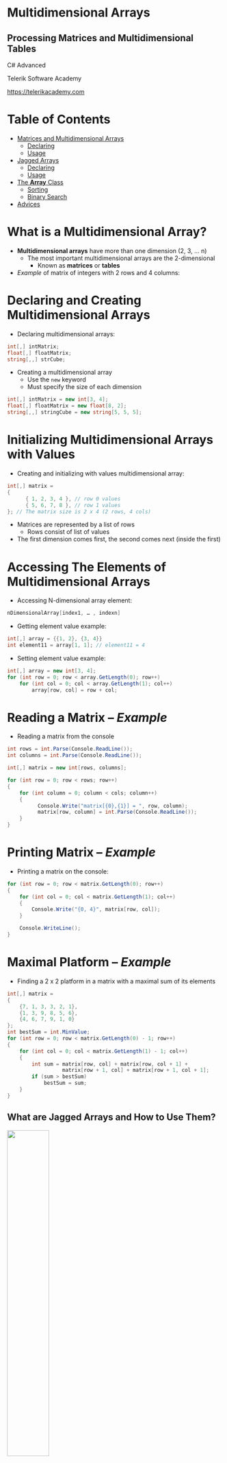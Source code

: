 <!-- section start -->
<!-- attr: {  class:'slide-title', showInPresentation:true, hasScriptWrapper:true, style:'font-size: 42px' } -->
# Multidimensional Arrays
## Processing Matrices and Multidimensional Tables
<!-- <img class="slide-image" showInPresentation="true" src="imgs/pic00.png" style="top:52.89%; left:66.12%; width:36.44%; z-index:-1" /> -->
<!-- <img class="slide-image" showInPresentation="true" src="imgs/pic03.png" style="top:35%; left:0%; width:26.89%; z-index:-1" /> -->

<div class="signature">
	<p class="signature-course">C# Advanced</p>
	<p class="signature-initiative">Telerik Software Academy</p>
	<a href="https://telerikacademy.com" class="signature-link">https://telerikacademy.com</a>
</div>

<!-- section start -->
<!-- attr: { showInPresentation:true, hasScriptWrapper:true, style:'font-size: 42px' } -->
# Table of Contents
- [Matrices and Multidimensional Arrays](#multidimensional)
  - [Declaring](#delaring)
  - [Usage](#usage)
- [Jagged Arrays](#jagged)
  - [Declaring](#jaggeddeclare)
  - [Usage](#jaggedusage)
- [The **Array** Class](#arrayclass)
  - [Sorting](#sorting)
  - [Binary Search](#binarysearch)
- [Advices](#advices)

<!-- section start -->
<!-- attr: { id:'multidimensional', class:'slide-section', showInPresentation:true, hasScriptWrapper:true, style:'font-size: 42px' } -->
<!-- # <a id="multidimensional"></a> Multidimensional Arrays
## Using Array of Arrays, Matrices and Cubes -->
<!-- <img class="slide-image" src="imgs/pic06.png" style="top:55%; left:34%; width:30%; z-index:-1" /> -->

<!-- attr: {  showInPresentation:true, hasScriptWrapper:true, style:'font-size: 42px' } -->
# What is a Multidimensional Array?
- **Multidimensional arrays** have more than one dimension (2, 3, … n)
  - The most important multidimensional arrays are the 2-dimensional
    - Known as **matrices** or **tables**
- _Example_ of matrix of integers with 2 rows and 4 columns:
<!-- <img class="slide-image" showInPresentation="true" src="imgs/exampleArray.png" style="top:60%; left:30%; width:40%; z-index:-1" /> -->

<!-- attr: { id:'delaring',  showInPresentation:true, hasScriptWrapper:true, style:'font-size: 42px' } -->
# <a id="delaring"></a> Declaring and Creating Multidimensional Arrays
- Declaring multidimensional arrays:

```cs
int[,] intMatrix;
float[,] floatMatrix;
string[,,] strCube;
```
- Creating a multidimensional array
  - Use the `new` keyword
  - Must specify the size of each dimension

```cs
int[,] intMatrix = new int[3, 4];
float[,] floatMatrix = new float[8, 2];
string[,,] stringCube = new string[5, 5, 5];
```

<!-- attr: { id:'usage',  showInPresentation:true, hasScriptWrapper:true, style:'font-size: 42px' } -->
# <a id="usage"></a> Initializing Multidimensional Arrays with Values
- Creating and initializing with values multidimensional array:

```cs
int[,] matrix =
{
      { 1, 2, 3, 4 }, // row 0 values
      { 5, 6, 7, 8 }, // row 1 values
}; // The matrix size is 2 x 4 (2 rows, 4 cols)
```
  - Matrices are represented by a list of rows
    - Rows consist of list of values
  - The first dimension comes first, the second comes next (inside the first)



<!-- attr: { showInPresentation:true, hasScriptWrapper:true, style:'font-size: 42px' } -->
# Accessing The Elements of Multidimensional Arrays
- Accessing N-dimensional array element:

```cs
nDimensionalArray[index1, … , indexn]
```
- Getting element value example:

```cs
int[,] array = {{1, 2}, {3, 4}}
int element11 = array[1, 1]; // element11 = 4
```
- Setting element value example:

```cs
int[,] array = new int[3, 4];
for (int row = 0; row < array.GetLength(0); row++)
    for (int col = 0; col < array.GetLength(1); col++)
        array[row, col] = row + col;
```

<!-- attr: { showInPresentation:true, hasScriptWrapper:true, style:'font-size: 42px' } -->
# Reading a Matrix – _Example_
- Reading a matrix from the console

```cs
int rows = int.Parse(Console.ReadLine());
int columns = int.Parse(Console.ReadLine());

int[,] matrix = new int[rows, columns];

for (int row = 0; row < rows; row++)
{
    for (int column = 0; column < cols; column++)
    {
          Console.Write("matrix[{0},{1}] = ", row, column);
          matrix[row, column] = int.Parse(Console.ReadLine());
    }
}
```

<!-- attr: {   showInPresentation:true, hasScriptWrapper:true, style:'font-size: 42px' } -->
# Printing Matrix – _Example_
- Printing a matrix on the console:

```cs
for (int row = 0; row < matrix.GetLength(0); row++)
{
    for (int col = 0; col < matrix.GetLength(1); col++)
    {
        Console.Write("{0, 4}", matrix[row, col]);
    }

    Console.WriteLine();
}
```



<!-- attr: {  class:'slide-section demo', showInPresentation:true, hasScriptWrapper:true, style:'font-size: 42px' } -->
<!-- # Reading and Printing Matrices
## [Demo](https://github.com/TelerikAcademy/CSharp-Part-2/tree/master/Topics/02.%20Multidimensional%20Arrays/demos/ReadWriteMatrix) -->
<!-- <img class="slide-image" showInPresentation="true" src="imgs/pic07.png" style="top:55%; left:35%; width:30%; z-index:-1" /> -->


<!-- attr: {   showInPresentation:true, hasScriptWrapper:true, style:'font-size: 42px' } -->
# Maximal Platform – _Example_
- Finding a 2 x 2 platform in a matrix with a maximal sum of its elements

```cs
int[,] matrix =
{
    {7, 1, 3, 3, 2, 1},
    {1, 3, 9, 8, 5, 6},
    {4, 6, 7, 9, 1, 0}
};
int bestSum = int.MinValue;
for (int row = 0; row < matrix.GetLength(0) - 1; row++)
{
    for (int col = 0; col < matrix.GetLength(1) - 1; col++)
    {
        int sum = matrix[row, col] + matrix[row, col + 1] +
                  matrix[row + 1, col] + matrix[row + 1, col + 1];
        if (sum > bestSum)
            bestSum = sum;
    }
}
```

<div class="balloon" style="position: absolute; top: 42%; left:20%; width:3%; height: 7%; opacity:0.3;"></div>



<!-- attr: {  class:'slide-section demo', showInPresentation:true, hasScriptWrapper:true, style:'font-size: 42px' } -->
<!-- # Maximal Platform
## [Demo](https://github.com/TelerikAcademy/CSharp-Part-2/tree/master/Topics/02.%20Multidimensional%20Arrays/demos/MaxPlatform) -->
<!-- <img class="slide-image" showInPresentation="true" src="imgs/pic08.png" style="top:55%; left:35%; width:30%; z-index:-1" /> -->




<!-- section start -->
<!-- attr: { id:'jagged', class:'slide-section', showInPresentation:true, hasScriptWrapper:true, style:'font-size: 42px' } -->
<!-- # <a id="jagged"></a> Jagged Arrays -->
## What are Jagged Arrays and How to Use Them?
<!-- <img class="slide-image" showInPresentation="true" src="imgs/pic09.png" style="top:54%; left:62%; width:30%; z-index:-1" /> -->
<img  class="slide-image" src="imgs/pic10.png" style="top:55%; left:13.02%; width:44.15%; z-index:-1" />


<!-- attr: { id:'jaggeddeclare',  showInPresentation:true, hasScriptWrapper:true, style:'font-size: 42px' } -->
# <a id="jaggeddeclare"></a> Jagged Arrays
- Jagged arrays are like multidimensional arrays
  - But each dimension has different size
  - A jagged array is array of arrays
  - Each of the arrays has it's own length
- How to create jagged array?

```cs
int[][] jagged = new int[3][];
jagged[0] = new int[3];
jagged[1] = new int[2];
jagged[2] = new int[5];
```

<!-- <img class="slide-image" showInPresentation="true" src="imgs/pic11.png" style="top:70%; left:20%; width:30%; z-index: 1" /> -->


<!-- attr: {   showInPresentation:true, hasScriptWrapper:true, style:'font-size: 42px' } -->
# Initialization of Jagged Arrays
- When creating jagged arrays
  - Initially the array is created of `null` arrays
    - all .NET arrays are reference types - [**read more**](https://msdn.microsoft.com/en-us/library/bb985948.aspx)
  - Need to initialize each one of them

```cs
int n = int.Parse(Console.ReadLine());
int[][] jaggedArray = new int[n][];

for (int i = 0; i < n; i++)
{
   jaggedArray[i] = new int[i];
}
```



<!-- attr: {  class:'slide-section demo', showInPresentation:true, hasScriptWrapper:true, style:'font-size: 42px' } -->
<!-- # Jagged Arrays
## [Demo](https://github.com/TelerikAcademy/CSharp-Part-2/tree/master/Topics/02.%20Multidimensional%20Arrays/demos/JaggedArrays) -->
<!-- <img class="slide-image" showInPresentation="true" src="imgs/pic12.png" style="top:55%; left:45.38%; width:30%; z-index:-1" /> -->
<!-- <img class="slide-image" showInPresentation="true" src="imgs/pic13.png" style="top:55%; left:25%; width:15%; z-index:-1" /> -->


<!-- attr: { id:'jaggedusage',  showInPresentation:true, hasScriptWrapper:true, style:'font-size: 42px' } -->
# <a id="jaggedusage"></a> _Example_ of Jagged Arrays
- Check a set of numbers and group them by their remainder when divided by `3` (`0, 1 and 2`)
- _Example_: `0, 1, 4, 113, 55, 3, 1, 2, 66, 557, 124, 2`
- First we need to count the numbers
  - Done with an iteration
- Allocate jagged arrays with the appropriate size
- Each number is added into its jagged array
<!-- <img class="slide-image" showInPresentation="true" src="imgs/pic14.png" style="top:75%; left:25%; width:25%; z-index:-1" /> -->


<!-- attr: {   showInPresentation:true, hasScriptWrapper:true, style:'font-size: 42px' } -->
# _Example_ of Jagged Arrays

```cs
int[] numbers = {0, 1, 4, 113, 55, 3, 1, 2, 66, 557, 124, 2};
int[] sizes = new int[3];
int[] offsets = new int[3];
foreach (var number in numbers)
{
      int remainder = number % 3;
      sizes[remainder]++;
}
int[][] numbersByRemainder = new int[3][]
{
      new int[sizes[0]],
      new int[sizes[1]],
      new int[sizes[2]]
};
foreach (var number in numbers)
{
      int remainder = number % 3;
      int index = offsets[remainder];
      numbersByRemainder[remainder][index] = number;
      offsets[remainder]++;
}
```

<!-- <img class="slide-image" showInPresentation="true" src="imgs/pic15.png" style="top:30%; left:62%; width:30%; z-index: 1" /> -->


<!-- attr: {  class:'slide-section demo', showInPresentation:true, hasScriptWrapper:true, style:'font-size: 42px' } -->
<!-- # Pascal's Triangle
## [Demo](https://github.com/TelerikAcademy/CSharp-Part-2/tree/master/Topics/02.%20Multidimensional%20Arrays/demos/PascalTriangle) -->
<!-- <img class="slide-image" showInPresentation="true" src="imgs/pascal1.gif" style="top:55%; left:30%; width:40%; z-index:-1" /> -->


<!-- attr: {  class:'slide-section demo', showInPresentation:true, hasScriptWrapper:true, style:'font-size: 42px' } -->
<!-- # Matrix Multiplication
## [Demo](https://github.com/TelerikAcademy/CSharp-Part-2/tree/master/Topics/02.%20Multidimensional%20Arrays/demos/Matrix%20Multiplication) -->
<!-- <img class="slide-image" showInPresentation="true" src="imgs/pic12.png" style="top:55%; left:30%; width:40%; z-index:-1" /> -->



<!-- section start -->
<!-- attr: { id:'arrayclass', class:'slide-section', showInPresentation:true, hasScriptWrapper:true, style:'font-size: 42px' } -->
<!-- # Array Class
## What Can We Use? -->
<!-- <img class="slide-image" showInPresentation="true" src="imgs/pic17.png" style="top:55%; left:42.5%; width:15%; z-index:-1" /> -->


<!-- attr: {   showInPresentation:true, hasScriptWrapper:true, style:'font-size: 42px' } -->
# The Array Class
- The `System.Array` class
  - Parent of all arrays
  - All arrays inherit from it
  - All arrays have the same:
    - Basic functionality
    - Basic properties
    - E.g. `Length` property

<!-- <img class="slide-image" showInPresentation="true" src="imgs/pic18.png" style="top:15.87%; left:65%; width:25.81%; z-index:-1" /> -->


<!-- attr: {   showInPresentation:true, hasScriptWrapper:true, style:'font-size: 42px' } -->
# Methods of Array
- Important methods and properties of `System.Array`
  - `Rank` – number of dimensions
  - `Length` – number of all elements through all dimensions
  - `GetLength(index)` – returns the number of elements in the specified dimension
    - Dimensions are numbered from 0
    - _Example_: for a 2D array, GetLength(0) returns the rows count and GetLength(1) returns the columns count


<!-- attr: {   showInPresentation:true, hasScriptWrapper:true, style:'font-size: 42px' } -->
<!-- # Methods of Array -->
- `GetEnumerator()` – returns `IEnumerator` for the array elements
- `BinarySearch(…)` – searches for a given element into a sorted array (uses binary search)
- `IndexOf(…)` – searches for a given element and returns the index of the first occurrence (if any)
- `LastIndexOf(…)` – searches for a given element and returns the last occurrence index
- `Copy(src, dest, len)` – copies array elements; has many overloads


<!-- attr: {   showInPresentation:true, hasScriptWrapper:true, style:'font-size: 42px' } -->
<!-- # Methods of Array -->
- `Reverse(…)` – inverts the arrays elements upside down
- `Clear(…)` – assigns value 0 (null) for each elements
- `CreateInstance(…)` – creates an array
  - Accepts as parameters the number of dimensions, start index and number of elements
- Implements `ICloneable`, `IList`, `ICollection` and `IEnumerable` interfaces

<!-- section start -->
<!-- attr: { id:'sorting', class:'slide-section', showInPresentation:true, hasScriptWrapper:true, style:'font-size: 42px' } -->
<!-- # <a id="sorting"></a> Sorting Arrays -->
<!-- <img class="slide-image" showInPresentation="true" src="imgs/pic19.png" style="top:40%; left:30%; width:40%; z-index:-1" /> -->


<!-- attr: { showInPresentation:true, hasScriptWrapper:true, style:'font-size: 42px' } -->
# Sorting Arrays
- Sorting in .NET is usually done with `System.Array.Sort()`
  - `Sort(Array)` – sorts array elements
    - Elements should implement `IComparable`
  - `Sort(Array, IComparer)` – sorts array elements by given external `IComparer`
  - <code>Sort(Array, Comparison&lt;T>)</code> – sorts array elements by given comparison operation
    - Can be used with lambda expression


<!-- attr: { showInPresentation:true, hasScriptWrapper:true, style:'font-size: 42px' } -->
# Sorting Arrays – _Example_

```cs
static void Main()
{
    string[] beers =
    {
        "Zagorka", "Ariana", "Shumensko",
        "Astika", "Kamenitza", "Bolqrka",
        "Amstel"
    };
    Console.WriteLine("Unsorted: {0}", string.Join(", ", beers));
    // Elements of beers array are of string type,
    // which implement IComparable
    Array.Sort(beers);
    Console.WriteLine("Sorted: {0}", string.Join(", ", beers));
    // Result: Sorted: Amstel, Ariana, Astika,
    // Bolyarka, Kamenitza, Shumensko, Zagorka
}
```




<!-- attr: { showInPresentation:true, hasScriptWrapper:true, style:'font-size: 42px' } -->
# Sorting with IComparer&lt;T> and Lambda Expressions – _Example_

```cs
class Student
{
    public int Age { get; set; }
    …
}
public class StudentAgeComparer : IComparer<Student>
{
    public int Compare(Student first, Student second)
    {
       return first.Age.CompareTo(second.Age);
    }
}
…
// using IComparer<Student>
Array.Sort(students, new StudentAgeComparer());
…
// using lambda expression
Array.Sort(students, (x, y) => x.Name.CompareTo(y.Name));
```



<!-- attr: {  class:'slide-section demo', showInPresentation:true, hasScriptWrapper:true, style:'font-size: 42px' } -->
<!-- # Sorting with IComparer&lt;T> and Lambda Expressions
## [Demo](https://github.com/TelerikAcademy/CSharp-Part-2/tree/master/Topics/02.%20Multidimensional%20Arrays/demos/SortingIComparer) -->
<!-- <img class="slide-image" showInPresentation="true" src="imgs/pic21.png" style="top:65%; left:25%; width:14.5%; z-index:-1" /> -->
<!-- <img class="slide-image" showInPresentation="true" src="imgs/pic22.png" style="top:65%; left:53.83%; width:23%; z-index:-1" /> -->




<!-- section start -->
<!-- attr: { id:'binarysearch', class:'slide-section', showInPresentation:true, hasScriptWrapper:true, style:'font-size: 42px' } -->
<!-- # <a id="binarysearch"></a> Binary Search -->
<!-- <img class="slide-image" showInPresentation="true" src="imgs/pic23.png" style="top:45%; left:30%; width:40%; z-index:-1" /> -->


<!-- attr: { showInPresentation:true, hasScriptWrapper:true, style:'font-size: 42px' } -->
# Binary Search
- Binary search is a fast method for searching for an element in a sorted array
  - Has guaranteed running time of `O(log(n))` for searching among arrays of with `n` elements
- Implemented in the `Array.BinarySearch( Array, object)` method
  - Returns the index of the found object or a negative number when not found


<!-- attr: { showInPresentation:true, hasScriptWrapper:true, style:'font-size: 42px' } -->
<!-- # Binary Search -->
- All requirements of the `Sort()` method are applicable for `BinarySearch()`
  -  Either all elements should implement <code>IComparable&lt;T></code> or instance of <code>IComparer&lt;T></code> should be passed


<!-- attr: { showInPresentation:true, hasScriptWrapper:true, style:'font-size: 42px' } -->
# Binary Search – _Example_

```cs
static void Main()
{
    string[] beers =
    {
      "Zagorka", "Ariana", "Shumensko",
      "Astika", "Kamenitza", "Bolqrka",
      "Amstel"
    };
    Array.Sort(beers);

    string target = "Astika";

    int index = Array.BinarySearch(beers, target);
    Console.WriteLine("{0} found at index {1}", target, index);
    // Result: Astika found at index 2

    target = "Heineken";
    index = Array.BinarySearch(beers, target);
    Console.WriteLine("{0} not found (index={1})", target, index);
    // Result: Heineken not found (index=-5)
}
```



<!-- attr: { class:'slide-section demo', showInPresentation:true, hasScriptWrapper:true, style:'font-size: 42px' } -->
<!-- # Binary Search
## [Demo](https://github.com/TelerikAcademy/CSharp-Part-2/tree/master/Topics/02.%20Multidimensional%20Arrays/demos/BinarySearch) -->
<!-- <img class="slide-image" showInPresentation="true" src="imgs/pic25.png" style="top:55%; left:15%; width:70%; z-index:-1" /> -->




<!-- section start -->
<!-- attr: {  class:'slide-section', showInPresentation:true, hasScriptWrapper:true, style:'font-size: 42px' } -->
<!-- # Working with Arrays
 ## Best Practices -->
<!-- <img class="slide-image" showInPresentation="true" src="imgs/pic26.png" style="top:52%; left:30%; width:40%; z-index:-1" /> -->


<!-- attr: { id:'advices',  showInPresentation:true, hasScriptWrapper:true, style:'font-size: 42px' } -->
# <a id="advices"></a> Advices for Working with Arrays
- When a given method returns an array, it should return an empty array (array with 0 elements) instead of `null`
- Arrays are passed by reference
  - To be sure that given method will not change the passed array, pass a copy of it
- `Clone()` returns shallow copy of the array
  - You should implement your own deep clone when working with **custom** reference types


<!-- attr: { class:'slide-section', showInPresentation: true, hasScriptWrapper: true, style:'font-size: 42px' } -->
<!-- # C# Multidimensional Arrays
## Questions? -->

<!-- attr: { showInPresentation: true, hasScriptWrapper: true} -->
# Free Training @ Telerik Academy

- Fundamentals of C# Programming Track of Courses
  - [csharpadvanced](http://academy.telerik.com/student-courses/programming/csharp-programming-part-2/about)
- Telerik Software Academy
  - [telerikacademy.com](https://telerikacademy.com)
- Telerik Academy @ Facebook
  - [facebook.com/TelerikAcademy](https://facebook.com/TelerikAcademy)
- Telerik Academy Learning System
  - [telerikacademy.com](https://telerikacademy.com)
